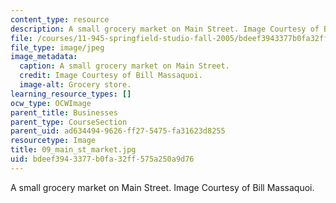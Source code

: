 ```yaml
---
content_type: resource
description: A small grocery market on Main Street. Image Courtesy of Bill Massaquoi.
file: /courses/11-945-springfield-studio-fall-2005/bdeef3943377b0fa32ff575a250a9d76_09_main_st_market.jpg
file_type: image/jpeg
image_metadata:
  caption: A small grocery market on Main Street.
  credit: Image Courtesy of Bill Massaquoi.
  image-alt: Grocery store.
learning_resource_types: []
ocw_type: OCWImage
parent_title: Businesses
parent_type: CourseSection
parent_uid: ad634494-9626-ff27-5475-fa31623d8255
resourcetype: Image
title: 09_main_st_market.jpg
uid: bdeef394-3377-b0fa-32ff-575a250a9d76
---
```

A small grocery market on Main Street. Image Courtesy of Bill Massaquoi.
